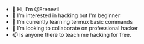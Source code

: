 - 👋 Hi, I’m @Erenevil
- 👀 I’m interested in hacking but I'm beginner
- 🌱 I’m currently learning termux basic commands
- 💞️ I’m looking to collaborate on professional hacker
- 📫 Is anyone there to teach me hacking for free.



